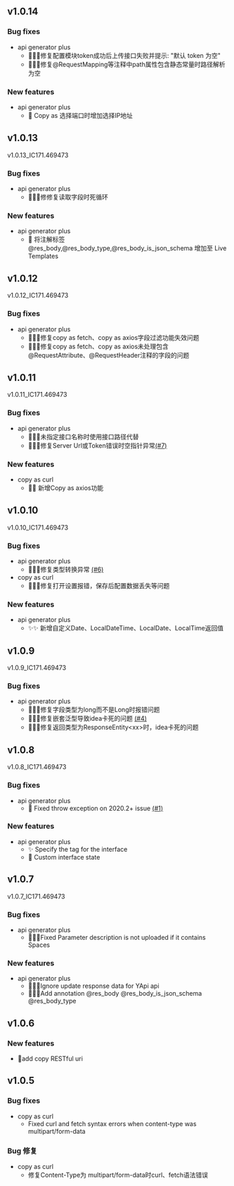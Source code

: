 ## v1.0.14

### Bug fixes
- api generator plus
    - 🎉🎉🎉修复配置模块token成功后上传接口失败并提示: "默认 token 为空"
    - 🎉🎉🎉修复@RequestMapping等注释中path属性包含静态常量时路径解析为空
### New features
- api generator plus
    - 🎉 Copy as 选择端口时增加选择IP地址

## v1.0.13
v1.0.13_IC171.469473

### Bug fixes
- api generator plus
    - 🎉🎉🎉修修复读取字段时死循环
### New features
- api generator plus
    - 🎉 将注解标签 @res_body,@res_body_type,@res_body_is_json_schema 增加至 Live Templates

## v1.0.12
v1.0.12_IC171.469473

### Bug fixes
- api generator plus
    - 🎉🎉🎉修复copy as fetch、copy as axios字段过滤功能失效问题
    - 🎉🎉🎉修复copy as fetch、copy as axios未处理包含@RequestAttribute、@RequestHeader注释的字段的问题


## v1.0.11
v1.0.11_IC171.469473

### Bug fixes
- api generator plus
    - 🎉🎉🎉未指定接口名称时使用接口路径代替
    - 🎉🎉🎉修复Server Url或Token错误时空指针异常[(#7)](https://github.com/buyili/api-generator-plus/issues/7)
### New features
- copy as curl
    - 🎉🎉 新增Copy as axios功能

## v1.0.10
v1.0.10_IC171.469473

### Bug fixes
- api generator plus
    - 🎉🎉🎉修复类型转换异常 <a href="https://github.com/buyili/api-generator-plus/issues/6">(#6)</a>
- copy as curl
    - 🎉🎉🎉修复打开设置报错，保存后配置数据丢失等问题
### New features
- api generator plus
    - ✨✨ 新增自定义Date、LocalDateTime、LocalDate、LocalTime返回值


## v1.0.9
v1.0.9_IC171.469473

### Bug fixes
- api generator plus
    - 🎉🎉🎉修复字段类型为long而不是Long时报错问题
    - 🎉🎉🎉修复嵌套泛型导致idea卡死的问题 <a href="https://github.com/buyili/api-generator-plus/issues/4">(#4)</a>
    - 🎉🎉🎉修复返回类型为ResponseEntity&lt;xx&gt;时，idea卡死的问题


## v1.0.8
v1.0.8_IC171.469473

### Bug fixes
- api generator plus
    - 🎉 Fixed throw exception on 2020.2+ issue [(#1)](https://github.com/buyili/api-generator-plus/issues/1)
### New features
- api generator plus
    - ✨ Specify the tag for the interface
    - 🎉 Custom interface state


## v1.0.7
v1.0.7_IC171.469473

### Bug fixes
- api generator plus
    - 🎉🎉🎉Fixed Parameter description is not uploaded if it contains Spaces

### New features

- api generator plus
    - 🎉🎉🎉Ignore update response data for YApi api
    - 🎉🎉🎉Add annotation @res_body @res_body_is_json_schema @res_body_type



## v1.0.6
### New features
- 🎉add copy RESTful uri



## v1.0.5
### Bug fixes
- copy as curl
    - Fixed curl and fetch syntax errors when content-type was multipart/form-data
### Bug 修复
- copy as curl
    - 修复Content-Type为 multipart/form-data时curl、fetch语法错误
